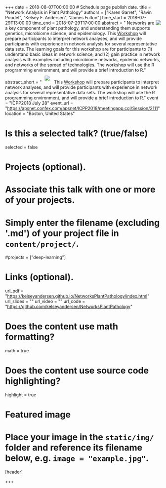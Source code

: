 +++
date = 2018-08-07T00:00:00   # Schedule page publish date.
title = "Network Analysis in Plant Pathology"
authors = ["Karen Garret", "Ravin Poudel", "Kelsey F. Andersen", "James Fulton"]
time_start = 2018-07-29T13:00:00
time_end = 2018-07-29T17:00:00
abstract = "<img src = '/img/learning/networks1.png' align=right> Networks are a key component of plant pathology, and understanding them supports genetics, microbiome science, and epidemiology. This [Workshop](https://kelseyandersen.github.io/NetworksPlantPathology/index.html) will prepare participants to interpret network analyses, and will provide participants with experience in network analysis for several representative data sets. The learning goals for this workshop are for participants to (1) understand basic ideas in network science, and (2) gain practice in network analysis with examples including microbiome networks, epidemic networks, and networks of the spread of technologies. The workshop will use the R programming environment, and will provide a brief introduction to R."
abstract_short = "<img style = 'margin: 10px' src ='/img/learning/networks2.png'>  This [Workshop](https://kelseyandersen.github.io/NetworksPlantPathology/index.html) will prepare participants to interpret network analyses, and will provide participants with experience in network analysis for several representative data sets. The workshop will use the R programming environment, and will provide a brief introduction to R."
event = "ICPP2018 July 28"
event_url = "https://apsnet.confex.com/apsnet/ICPP2018/meetingapp.cgi/Session/2111"
location = "Boston, United States"

# Is this a selected talk? (true/false)
selected = false

# Projects (optional).
#   Associate this talk with one or more of your projects.
#   Simply enter the filename (excluding '.md') of your project file in `content/project/`.
#projects = ["deep-learning"]

# Links (optional).
url_pdf = "https://kelseyandersen.github.io/NetworksPlantPathology/index.html"
url_slides = ""
url_video = ""
url_code = "https://github.com/kelseyandersen/NetworksPlantPathology"

# Does the content use math formatting?
math = true

# Does the content use source code highlighting?
highlight = true

# Featured image
# Place your image in the `static/img/` folder and reference its filename below, e.g. `image = "example.jpg"`.
[header]

+++
